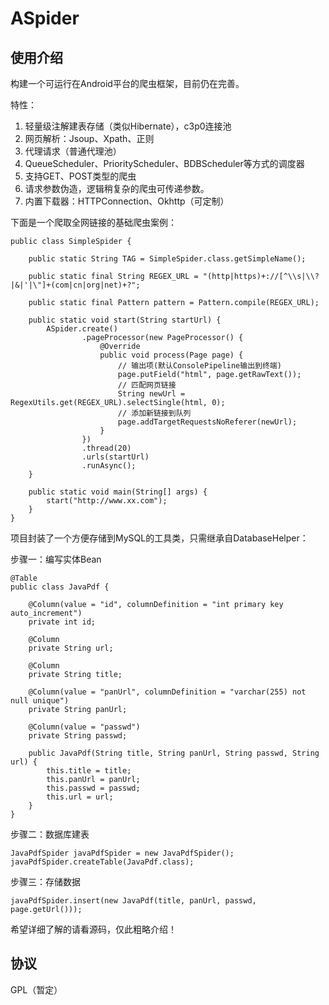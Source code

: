 # ASpider

## 使用介绍

构建一个可运行在Android平台的爬虫框架，目前仍在完善。

特性：
1. 轻量级注解建表存储（类似Hibernate），c3p0连接池
2. 网页解析：Jsoup、Xpath、正则
3. 代理请求（普通代理池）
4. QueueScheduler、PriorityScheduler、BDBScheduler等方式的调度器
5. 支持GET、POST类型的爬虫
6. 请求参数伪造，逻辑稍复杂的爬虫可传递参数。
7. 内置下载器：HTTPConnection、Okhttp（可定制）

下面是一个爬取全网链接的基础爬虫案例：

```
public class SimpleSpider {

    public static String TAG = SimpleSpider.class.getSimpleName();

    public static final String REGEX_URL = "(http|https)+://[^\\s|\\?|&|'|\"]+(com|cn|org|net)+?";

    public static final Pattern pattern = Pattern.compile(REGEX_URL);

    public static void start(String startUrl) {
        ASpider.create()
                .pageProcessor(new PageProcessor() {
                    @Override
                    public void process(Page page) {
                        // 输出项(默认ConsolePipeline输出到终端)
                        page.putField("html", page.getRawText());
						// 匹配网页链接
						String newUrl = RegexUtils.get(REGEX_URL).selectSingle(html, 0);
						// 添加新链接到队列
						page.addTargetRequestsNoReferer(newUrl);
                    }
                })
                .thread(20)
                .urls(startUrl)
                .runAsync();
    }

    public static void main(String[] args) {
        start("http://www.xx.com");
    }
}
```

项目封装了一个方便存储到MySQL的工具类，只需继承自DatabaseHelper：

步骤一：编写实体Bean

```
@Table
public class JavaPdf {

    @Column(value = "id", columnDefinition = "int primary key auto_increment")
    private int id;

    @Column
    private String url;

    @Column
    private String title;

    @Column(value = "panUrl", columnDefinition = "varchar(255) not null unique")
    private String panUrl;

    @Column(value = "passwd")
    private String passwd;

    public JavaPdf(String title, String panUrl, String passwd, String url) {
        this.title = title;
        this.panUrl = panUrl;
        this.passwd = passwd;
        this.url = url;
    }
}
```

步骤二：数据库建表

```
JavaPdfSpider javaPdfSpider = new JavaPdfSpider();
javaPdfSpider.createTable(JavaPdf.class);
```

步骤三：存储数据

```
javaPdfSpider.insert(new JavaPdf(title, panUrl, passwd, page.getUrl()));
```

希望详细了解的请看源码，仅此粗略介绍！

## 协议

GPL（暂定）